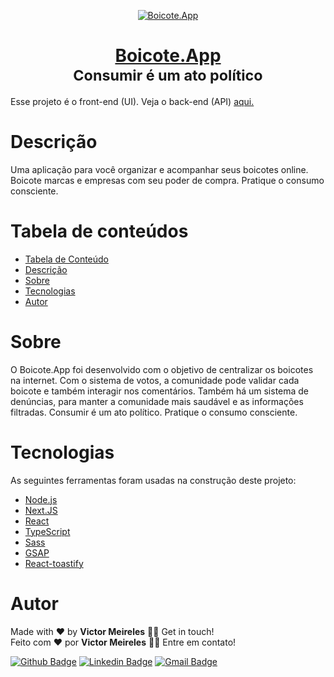 <p align="center">
  <a href="https://boicote.app/" target="_blank">
    <img src="https://boicote.app/images/logo-red.svg" alt="Boicote.App" />
  </a>
</p>

<h1 align="center" style="border-bottom: none">
  <a href="https://boicote.app/" target="_blank">Boicote.App</a>
  <br/>
  <small>Consumir é um ato político</small>
</h1>

<p>
  Esse projeto é o front-end (UI). Veja o back-end (API) <a href="https://github.com/VictorLM/boicote_app" target="_blank">aqui.</a>
</p>

<h1 id="descricao">Descrição</h1>

<p>
    Uma aplicação para você organizar e acompanhar seus boicotes online. Boicote marcas e empresas com seu poder de compra.  Pratique o consumo consciente.
</p>

<h1 id="tabela-de-conteudo">Tabela de conteúdos</h1>

<!--ts-->
   * [Tabela de Conteúdo](#tabela-de-conteudo)
   * [Descrição](#descricao)
   * [Sobre](#sobre)
   * [Tecnologias](#tecnologias)
   * [Autor](#autor)
<!--te-->

<h1 id="sobre">Sobre</h1>

<p>
    O Boicote.App foi desenvolvido com o objetivo de centralizar os boicotes na internet. Com o sistema de votos, a comunidade pode validar cada boicote e também interagir nos comentários. Também há um sistema de denúncias, para manter a comunidade mais saudável e as informações filtradas.
    Consumir é um ato político. Pratique o consumo consciente.
</p>

<h1 id="tecnologias">Tecnologias</h1>

<p>
    As seguintes ferramentas foram usadas na construção deste projeto:
</p>

- [Node.js](https://nodejs.org/en/)
- [Next.JS](https://nextjs.org/)
- [React](https://pt-br.reactjs.org/)
- [TypeScript](https://www.typescriptlang.org/)
- [Sass](https://sass-lang.com/)
- [GSAP](https://greensock.com/gsap/)
- [React-toastify](https://fkhadra.github.io/react-toastify/introduction)

<h1 id="autor">Autor</h1>

<p>
  Made with ❤️ by <b>Victor Meireles</b> 👋🏽 Get in touch!
  <br/>
  Feito com ❤️ por <b>Victor Meireles</b> 👋🏽 Entre em contato!
</p>

[![Github Badge](https://img.shields.io/badge/-Github-000?style=flat-square&logo=Github&logoColor=white&link=https://github.com/VictorLM)](https://github.com/VictorLM)
[![Linkedin Badge](https://img.shields.io/badge/-LinkedIn-blue?style=flat-square&logo=Linkedin&logoColor=white&link=https://www.linkedin.com/in/victorlucasmeireles/)](https://www.linkedin.com/in/victorlucasmeireles/)
[![Gmail Badge](https://img.shields.io/badge/-Email-c14438?style=flat-square&logo=Gmail&logoColor=white&link=mailto:victor.meireles.dev@gmail.com)](mailto:victor.meireles.dev@gmail.com)
